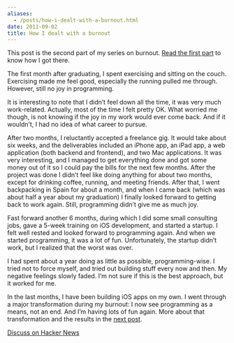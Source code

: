 ```yaml
---
aliases:
  - /posts/how-i-dealt-with-a-burnout.html
date: 2011-09-02
title: How I dealt with a burnout
---
```


This post is the second part of my series on burnout. [Read the first
part](/post/how-i-got-a-burnout) to know how I got there.&#10;

The first month after graduating, I spent exercising and sitting on the couch.
Exercising made me feel good, especially the running pulled me through. However,
still no joy in programming.&#10;

It is interesting to note that I didn’t feel down all the time, it was very much
work-related. Actually, most of the time I felt pretty OK. What worried me
though, is not knowing if the joy in my work would ever come back. And if it
wouldn’t, I had no idea of what career to pursue.&#10;

After two months, I reluctantly accepted a freelance gig. It would take about
six weeks, and the deliverables included an iPhone app, an iPad app, a web
application (both backend and frontend), and two Mac applications. It was very
interesting, and I managed to get everything done and got some money out of it
so I could pay the bills for the next few months. After the project was done I
didn’t feel like doing anything for about two months, except for drinking
coffee, running, and meeting friends. After that, I went backpacking in Spain
for about a month, and when I came back (which was about half a year about my
graduation) I finally looked forward to getting back to work again. Still,
programming didn’t give me as much joy.&#10;

Fast forward another 6 months, during which I did some small consulting jobs,
gave a 5-week training on iOS development, and started a startup. I felt well
rested and looked forward to programming again. And when we started programming,
it was a lot of fun. Unfortunately, the startup didn’t work, but I realized that
the worst was over.&#10;

I had spent about a year doing as little as possible, programming-wise. I tried
not to force myself, and tried out building stuff every now and then. My
negative feelings slowly faded. I’m not sure if this is the best approach, but
it worked for me.&#10;

In the last months, I have been building iOS apps on my own. I went through a
major transformation during my burnout: I now see programming as a means, not an
end. And I’m having lots of fun again. More about that transformation and the
results in the [next post](/post/how-a-burnout-changed-my-life).&#10;

[Discuss on Hacker News](http://news.ycombinator.com/item?id=2953399)
